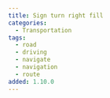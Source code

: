 ```yaml
---
title: Sign turn right fill
categories:
  - Transportation
tags:
  - road
  - driving
  - navigate
  - navigation
  - route
added: 1.10.0
---
```

